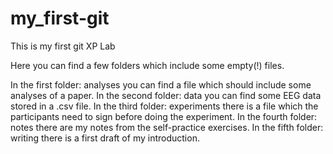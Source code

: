 # my_first-git
This is my first git XP Lab

Here you can find a few folders which include some empty(!) files.

In the first folder: analyses you can find a file which should include some analyses of a paper.
In the second folder: data you can find some EEG data stored in a .csv file.
In the third folder: experiments there is a file which the participants need to sign before doing the experiment.
In the fourth folder: notes there are my notes from the self-practice exercises.
In the fifth folder: writing there is a first draft of my introduction.
